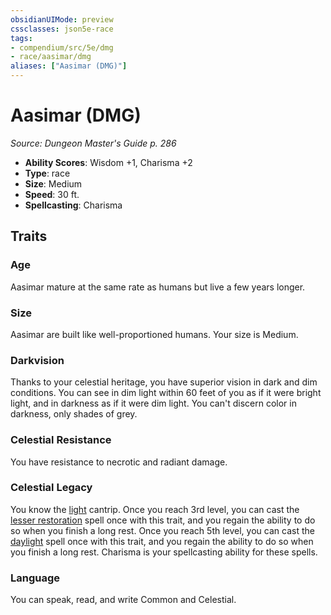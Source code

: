 ```yaml
---
obsidianUIMode: preview
cssclasses: json5e-race
tags:
- compendium/src/5e/dmg
- race/aasimar/dmg
aliases: ["Aasimar (DMG)"]
---
```

# Aasimar (DMG)
*Source: Dungeon Master's Guide p. 286*  

- **Ability Scores**: Wisdom +1, Charisma +2
- **Type**: race
- **Size**: Medium
- **Speed**: 30 ft.
- **Spellcasting**: Charisma

## Traits

### Age

Aasimar mature at the same rate as humans but live a few years longer.

### Size

Aasimar are built like well-proportioned humans. Your size is Medium.

### Darkvision

Thanks to your celestial heritage, you have superior vision in dark and dim conditions. You can see in dim light within 60 feet of you as if it were bright light, and in darkness as if it were dim light. You can't discern color in darkness, only shades of grey.

### Celestial Resistance

You have resistance to necrotic and radiant damage.

### Celestial Legacy

You know the [light](4-Resources/Compendium/spells/light.md) cantrip. Once you reach 3rd level, you can cast the [lesser restoration](4-Resources/Compendium/spells/lesser-restoration.md) spell once with this trait, and you regain the ability to do so when you finish a long rest. Once you reach 5th level, you can cast the [daylight](4-Resources/Compendium/spells/daylight.md) spell once with this trait, and you regain the ability to do so when you finish a long rest. Charisma is your spellcasting ability for these spells.

### Language

You can speak, read, and write Common and Celestial.